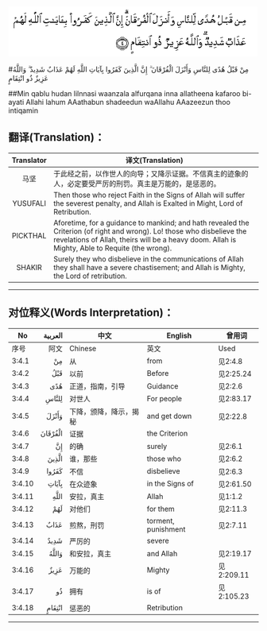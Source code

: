 ![003:004](images/003_004.gif)

#مِنْ قَبْلُ هُدًى لِلنَّاسِ وَأَنْزَلَ الْفُرْقَانَ ۗ إِنَّ الَّذِينَ كَفَرُوا بِآيَاتِ اللَّهِ لَهُمْ عَذَابٌ شَدِيدٌ ۗ وَاللَّهُ عَزِيزٌ ذُو انْتِقَامٍ 

##Min qablu hudan lilnnasi waanzala alfurqana inna allatheena kafaroo bi-ayati Allahi lahum AAathabun shadeedun waAllahu AAazeezun thoo intiqamin 

## 翻译(Translation)：

| Translator | 译文(Translation)                                            |
| :--------: | ------------------------------------------------------------ |
|    马坚    | 于此经之前，以作世人的向导；又降示证据。不信真主的迹象的人，必定要受严厉的刑罚。真主是万能的，是惩恶的。 |
|  YUSUFALI  | Then those who reject Faith in the Signs of Allah will suffer the severest penalty, and Allah is Exalted in Might, Lord of Retribution. |
|  PICKTHAL  | Aforetime, for a guidance to mankind; and hath revealed the Criterion (of right and wrong). Lo! those who disbelieve the revelations of Allah, theirs will be a heavy doom. Allah is Mighty, Able to Requite (the wrong). |
|   SHAKIR   | Surely they who disbelieve in the communications of Allah they shall have a severe chastisement; and Allah is Mighty, the Lord of retribution. |

---

## 对位释义(Words Interpretation)：

| No   | العربية | 中文    | English | 曾用词 |
| ---- | ------: | ------- | ------- | ------ |
| 序号 |    阿文 | Chinese | 英文    | Used   |
| 3:4.1  | مِنْ      | 从                     | from                | 见2:4.8    |
| 3:4.2  | قَبْلُ     | 以前                   | Before              | 见2:25.24  |
| 3:4.3  | هُدًى     | 正道，指南，引导       | Guidance            | 见2:2.6    |
| 3:4.4  | لِلنَّاسِ   | 对世人                 | For people          | 见2:83.17  |
| 3:4.5  | وَأَنْزَلَ   | 下降，颁降，降示，揭秘 | and get down        | 见2:22.8   |
| 3:4.6  | الْفُرْقَانَ | 证据                   | the Criterion       |            |
| 3:4.7  | إِنَّ      | 的确                   | surely              | 见2:6.1    |
| 3:4.8  | الَّذِينَ   | 谁，那些               | those who           | 见2:6.2    |
| 3:4.9  | كَفَرُوا   | 不信                   | disbelieve          | 见2:6.3    |
| 3:4.10 | بِآيَاتِ   | 在众迹象               | in the Signs of    | 见2:61.50  |
| 3:4.11 | اللَّهِ    | 安拉，真主             | Allah               | 见1:1.2    |
| 3:4.12 | لَهُمْ     | 对他们                 | for them            | 见2:11.3   |
| 3:4.13 | عَذَابٌ    | 煎熬，刑罚             | torment, punishment | 见2:7.11   |
| 3:4.14 | شَدِيدٌ    | 严厉的                 | severe              |            |
| 3:4.15 | وَاللَّهُ   | 和安拉，真主           | and Allah           | 见2:19.17  |
| 3:4.16 | عَزِيزٌ    | 万能的                 | Mighty              | 见2:209.11 |
| 3:4.17 | ذُو      | 拥有                   | is of               | 见2:105.23 |
| 3:4.18 | انْتِقَامٍ  | 惩恶的                 | Retribution         |            |

---
